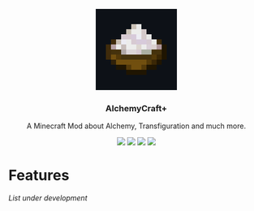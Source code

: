 <p align="center"><img src="https://raw.githubusercontent.com/ITDarkUFO/AlchemyCraft/1.19.1/source/logo.png" width=160 height=160/></p>
<h3 align="center">AlchemyCraft+</h3>
<p align="center">A Minecraft Mod about Alchemy, Transfiguration and much more.</p>
<p align="center">
  <a href="#"><img src="https://img.shields.io/badge/Avaliable%20for-1.19.1-green"/></a>
  <a href="https://github.com/ITDarkUFO/AlchemyCraft/actions"><img src="https://img.shields.io/github/workflow/status/ITDarkUFO/AlchemyCraft/build?label=Last%20build"/></a>
  <a href="https://www.curseforge.com/minecraft/mc-mods/fabric-api"><img src="https://img.shields.io/badge/Requires-Fabric%20API-orange"/></a>
  <a href="https://opensource.org/licenses/gpl-3.0.html"><img src="https://img.shields.io/github/license/ITDarkUFO/AlchemyCraft"/></a>
</p>

# Features
<i>List under development</i>
